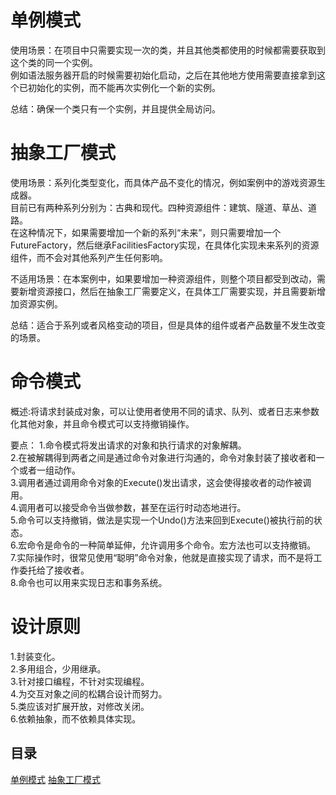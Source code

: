 # 单例模式
使用场景：在项目中只需要实现一次的类，并且其他类都使用的时候都需要获取到这个类的同一个实例。  
例如语法服务器开启的时候需要初始化启动，之后在其他地方使用需要直接拿到这个已初始化的实例，而不能再次实例化一个新的实例。  

总结：确保一个类只有一个实例，并且提供全局访问。  

# 抽象工厂模式
使用场景：系列化类型变化，而具体产品不变化的情况，例如案例中的游戏资源生成器。  
目前已有两种系列分别为：古典和现代。四种资源组件：建筑、隧道、草丛、道路。  
在这种情况下，如果需要增加一个新的系列“未来”，则只需要增加一个FutureFactory，然后继承FacilitiesFactory实现，在具体化实现未来系列的资源组件，而不会对其他系列产生任何影响。  

不适用场景：在本案例中，如果要增加一种资源组件，则整个项目都受到改动，需要新增资源接口，然后在抽象工厂需要定义，在具体工厂需要实现，并且需要新增加资源实例。  

总结：适合于系列或者风格变动的项目，但是具体的组件或者产品数量不发生改变的场景。  

# 命令模式
概述:将请求封装成对象，可以让使用者使用不同的请求、队列、或者日志来参数化其他对象，并且命令模式可以支持撤销操作。  

要点：
1.命令模式将发出请求的对象和执行请求的对象解耦。  
2.在被解耦得到两者之间是通过命令对象进行沟通的，命令对象封装了接收者和一个或者一组动作。  
3.调用者通过调用命令对象的Execute()发出请求，这会使得接收者的动作被调用。  
4.调用者可以接受命令当做参数，甚至在运行时动态地进行。  
5.命令可以支持撤销，做法是实现一个Undo()方法来回到Execute()被执行前的状态。  
6.宏命令是命令的一种简单延伸，允许调用多个命令。宏方法也可以支持撤销。  
7.实际操作时，很常见使用“聪明”命令对象，他就是直接实现了请求，而不是将工作委托给了接收者。  
8.命令也可以用来实现日志和事务系统。  

# 设计原则
1.封装变化。  
2.多用组合，少用继承。  
3.针对接口编程，不针对实现编程。  
4.为交互对象之间的松耦合设计而努力。  
5.类应该对扩展开放，对修改关闭。  
6.依赖抽象，而不依赖具体实现。  

## 目录
[单例模式](https://github.com/appeondotnet/learning-design/tree/pengsongkun/SingletonPattern)
[抽象工厂模式](https://github.com/appeondotnet/learning-design/tree/pengsongkun/AbstractFactoryPattern)
